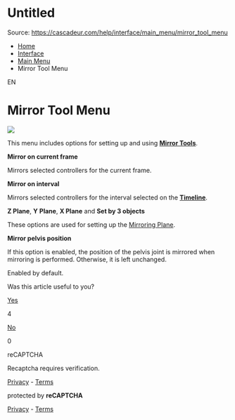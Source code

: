 # Untitled

Source: https://cascadeur.com/help/interface/main_menu/mirror_tool_menu

- [Home](https://cascadeur.com/help)
- [Interface](https://cascadeur.com/help/interface)
- [Main Menu](https://cascadeur.com/help/interface/main_menu)
- Mirror Tool Menu

EN

# Mirror Tool Menu

![](https://cascadeur.com/images/category/2023/01/18/4734a8267d4401e655d17dfe38864c93.png)

This menu includes options for setting up and using [**Mirror Tools**](https://cascadeur.com/help/mirror_tools).

**Mirror on current frame**

Mirrors selected controllers for the current frame.

**Mirror on interval**

Mirrors selected controllers for the interval selected on the [**Timeline**](https://cascadeur.com/help/timeline).

**Z Plane**, **Y** **Plane**, **X Plane** and **Set by 3 objects**

These options are used for setting up the [Mirroring Plane](https://cascadeur.com/help/mirror_tools#mirror_tools_plane).

**Mirror pelvis position**

If this option is enabled, the position of the pelvis joint is mirrored when mirroring is performed. Otherwise, it is left unchanged.

Enabled by default.

Was this article useful to you?

[Yes](https://cascadeur.com/help/rest/add-mark "Yes")

4

[No](https://cascadeur.com/help/rest/add-mark "No")

0

reCAPTCHA

Recaptcha requires verification.

[Privacy](https://www.google.com/intl/en/policies/privacy/) \- [Terms](https://www.google.com/intl/en/policies/terms/)

protected by **reCAPTCHA**

[Privacy](https://www.google.com/intl/en/policies/privacy/) \- [Terms](https://www.google.com/intl/en/policies/terms/)